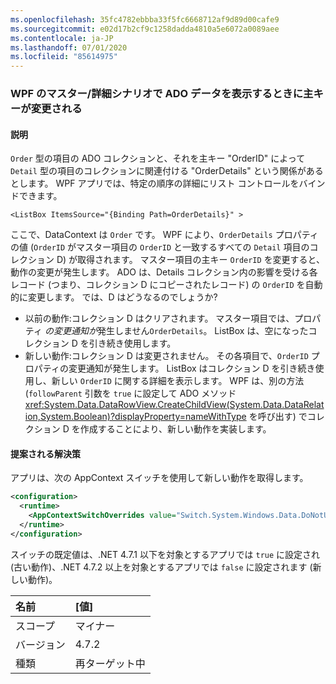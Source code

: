 ```yaml
---
ms.openlocfilehash: 35fc4782ebbba33f5fc6668712af9d89d00cafe9
ms.sourcegitcommit: e02d17b2cf9c1258dadda4810a5e6072a0089aee
ms.contentlocale: ja-JP
ms.lasthandoff: 07/01/2020
ms.locfileid: "85614975"
---
```

### <a name="wpf-changing-a-primary-key-when-displaying-ado-data-in-a-masterdetail-scenario"></a>WPF のマスター/詳細シナリオで ADO データを表示するときに主キーが変更される

#### <a name="details"></a>説明

`Order` 型の項目の ADO コレクションと、それを主キー &quot;OrderID&quot; によって `Detail` 型の項目のコレクションに関連付ける &quot;OrderDetails&quot; という関係があるとします。 WPF アプリでは、特定の順序の詳細にリスト コントロールをバインドできます。

```xaml
<ListBox ItemsSource="{Binding Path=OrderDetails}" >
```

ここで、DataContext は `Order` です。 WPF により、`OrderDetails` プロパティの値 (`OrderID` がマスター項目の `OrderID` と一致するすべての `Detail` 項目のコレクション D) が取得されます。 マスター項目の主キー `OrderID` を変更すると、動作の変更が発生します。 ADO は、Details コレクション内の影響を受ける各レコード (つまり、コレクション D にコピーされたレコード) の `OrderID` を自動的に変更します。  では、D はどうなるのでしょうか?

- 以前の動作:コレクション D はクリアされます。 マスター項目では、プロパティ  *の変更通知が*発生しません`OrderDetails`。 ListBox は、空になったコレクション D を引き続き使用します。
- 新しい動作:コレクション D は変更されません。 その各項目で、`OrderID` プロパティの変更通知が発生します。 ListBox はコレクション D を引き続き使用し、新しい `OrderID` に関する詳細を表示します。 WPF は、別の方法 (`followParent` 引数を `true` に設定して ADO メソッド <xref:System.Data.DataRowView.CreateChildView(System.Data.DataRelation,System.Boolean)?displayProperty=nameWithType> を呼び出す) でコレクション D を作成することにより、新しい動作を実装します。

#### <a name="suggestion"></a>提案される解決策

アプリは、次の AppContext スイッチを使用して新しい動作を取得します。

```xml
<configuration>
  <runtime>
    <AppContextSwitchOverrides value="Switch.System.Windows.Data.DoNotUseFollowParentWhenBindingToADODataRelation=false"/>
  </runtime>
</configuration>
```

スイッチの既定値は、.NET 4.7.1 以下を対象とするアプリでは `true` に設定され (古い動作)、.NET 4.7.2 以上を対象とするアプリでは `false` に設定されます (新しい動作)。

| 名前    | [値]       |
|:--------|:------------|
| スコープ   | マイナー       |
| バージョン | 4.7.2       |
| 種類    | 再ターゲット中 |

